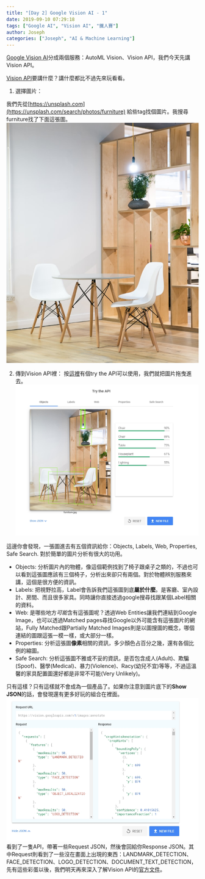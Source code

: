```yaml
---
title: "[Day 2] Google Vision AI - 1"
date: 2019-09-10 07:29:18
tags: ["Google AI", "Vision AI", "鐵人賽"]
author: Joseph
categories: ["Joseph", "AI & Machine Learning"]
---
```

[Google Vision AI](https://cloud.google.com/vision/)分成兩個服務：AutoML Vision、Vision API，我們今天先講Vision API。

[Vision API](https://cloud.google.com/vision/)要講什麼？講什麼都比不過先來玩看看。

1. 選擇圖片：
<!-- more -->
我們先從[https://unsplash.com](https://unsplash.com/search/photos/furniture) 給些tag找個圖片。我搜尋furniture找了下面這張圖。
![furniture.jpg](furniture.jpg)

2. 傳到Vision API裡：
按[這裡](https://cloud.google.com/vision/#vision-api-demo)有個try the API可以使用，我們就把圖片拖曳進去。
![demo.jpg](demo.jpg)

這邊你會發現，一張圖進去有五個資訊給你：Objects, Labels, Web, Properties, Safe Search. 對於簡單的圖片分析有很大的功用。
- Objects:
  分析圖片內的物體，像這個範例找到了椅子跟桌子之類的，不過也可以看到這張圖應該有三個椅子，分析出來卻只有兩個。對於物體辨別服務來講，這個是很方便的資訊。
- Labels:
  把視野拉高，Label會告訴我們這張圖到底**屬於什麼**。是客廳、室內設計、房間、而且很多家具。同時讓你直接透過google搜尋找跟某個Label相關的資料。
- Web:
  是哪些地方*可能*含有這張圖呢？透過Web Entities讓我們連結到Google Image，也可以透過Matched pages尋找Google以外可能含有這張圖片的網站，Fully Matched跟Partially Matched Images則是以圖搜圖的概念，哪個連結的圖跟這張一模一樣，或大部分一樣。
- Properties:
  分析這張圖**像素**相關的資訊，多少顏色占百分之幾，還有各個比例的縮圖。
- Safe Search:
  分析這張圖不雅或不妥的資訊，是否包含成人(Adult)、欺騙(Spoof)、醫學(Medical)、暴力(Violence)、Racy(幼兒不宜)等等，不過這溫馨的家具配置圖還好都是非常不可能(Very Unlikely)。
  
  
只有這樣？只有這樣就不會成為一個產品了。如果你注意到圖片底下的**Show JSON**的話，會發現還有更多好玩的組合在裡面。
![show-json.jpg](show-json.jpg)
看到了一隻API，帶著一些Request JSON，然後會回給你Response JSON。其中Request則看到了一些沒在畫面上出現的東西：LANDMARK_DETECTION、FACE_DETECTION、LOGO_DETECTION、DOCUMENT_TEXT_DETECTION，先有這些彩蛋以後，我們明天再來深入了解Vision API的[官方文件](https://cloud.google.com/vision/overview/docs/get-started)。
